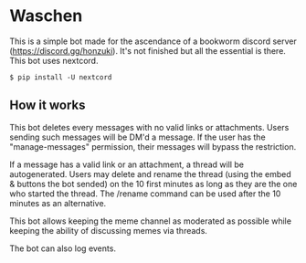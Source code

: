 # Waschen

This is a simple bot made for the ascendance of a bookworm discord server (https://discord.gg/honzuki).
It's not finished but all the essential is there.
This bot uses nextcord.

```
$ pip install -U nextcord
```

## How it works

This bot deletes every messages with no valid links or attachments. Users sending such messages will be DM'd a message.
If the user has the "manage-messages" permission, their messages will bypass the restriction.

If a message has a valid link or an attachment, a thread will be autogenerated.
Users may delete and rename the thread (using the embed & buttons the bot sended) on the 10 first minutes as long as they are the one who started the thread.
The /rename command can be used after the 10 minutes as an alternative.

This bot allows keeping the meme channel as moderated as possible while keeping the ability of discussing memes via threads.

The bot can also log events.

